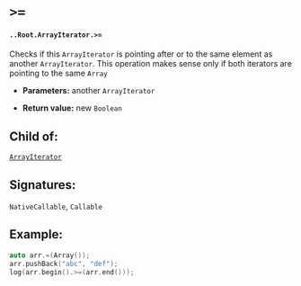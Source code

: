 # `>=`

#### `..Root.ArrayIterator.>=`

Checks if this `ArrayIterator` is pointing after or to the same element as another `ArrayIterator`. This operation makes sense only if both iterators are pointing to the same `Array`

* **Parameters:** another `ArrayIterator`

* **Return value:** new `Boolean`

## Child of:

[`ArrayIterator`](docs..Root.ArrayIterator.md)

## Signatures:

`NativeCallable`, `Callable`

## Example:

```c
auto arr.=(Array());
arr.pushBack("abc", "def");
log(arr.begin().>=(arr.end()));
```